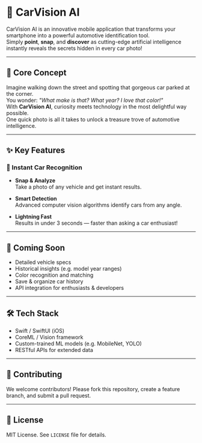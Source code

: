 # 🚗 CarVision AI

CarVision AI is an innovative mobile application that transforms your smartphone into a powerful automotive identification tool.  
Simply **point**, **snap**, and **discover** as cutting-edge artificial intelligence instantly reveals the secrets hidden in every car photo!

---

## 🎯 Core Concept

Imagine walking down the street and spotting that gorgeous car parked at the corner.  
You wonder: _"What make is that? What year? I love that color!"_  
With **CarVision AI**, curiosity meets technology in the most delightful way possible.  
One quick photo is all it takes to unlock a treasure trove of automotive intelligence.

---

## ✨ Key Features

### 📸 Instant Car Recognition

- **Snap & Analyze**  
  Take a photo of any vehicle and get instant results.

- **Smart Detection**  
  Advanced computer vision algorithms identify cars from any angle.

- **Lightning Fast**  
  Results in under 3 seconds — faster than asking a car enthusiast!

---

## 📱 Coming Soon

- Detailed vehicle specs
- Historical insights (e.g. model year ranges)
- Color recognition and matching
- Save & organize car history
- API integration for enthusiasts & developers

---

## 🛠️ Tech Stack

- Swift / SwiftUI (iOS)
- CoreML / Vision framework
- Custom-trained ML models (e.g. MobileNet, YOLO)
- RESTful APIs for extended data

---

## 🤝 Contributing

We welcome contributors! Please fork this repository, create a feature branch, and submit a pull request.

---

## 📄 License

MIT License. See `LICENSE` file for details.
